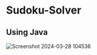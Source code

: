 # Sudoku-Solver
## Using Java
![Screenshot 2024-03-28 104536](https://github.com/SamruddhiNadgouda/Sudoku-Solver/assets/97962486/1bad2be4-e8af-401a-b194-b8deb8cefdf4)
